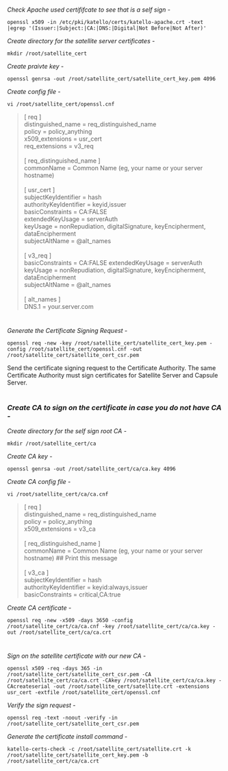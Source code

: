 #

*Check Apache used certififcate to see that is a self sign -*

```
openssl x509 -in /etc/pki/katello/certs/katello-apache.crt -text |egrep '(Issuer:|Subject:|CA:|DNS:|Digital|Not Before|Not After)'
```

*Create directory for the satellite server certificates -*

```
mkdir /root/satellite_cert
```

*Create praivte key -*

```
openssl genrsa -out /root/satellite_cert/satellite_cert_key.pem 4096
```

*Create config file -*

```
vi /root/satellite_cert/openssl.cnf
```

> [ req ] </br>
> distinguished_name  = req_distinguished_name </br>
> policy              = policy_anything </br>
> x509_extensions     = usr_cert </br>
> req_extensions      = v3_req </br>
> </br>
> [ req_distinguished_name ] </br>
> commonName                      = Common Name (eg, your name or your server hostname) </br>
> </br>
> [ usr_cert ] </br>
> subjectKeyIdentifier    = hash </br>
> authorityKeyIdentifier  = keyid,issuer </br>
> basicConstraints        = CA:FALSE </br>
> extendedKeyUsage        = serverAuth </br>
> keyUsage                = nonRepudiation, digitalSignature, keyEncipherment, dataEncipherment </br>
> subjectAltName          = @alt_names </br>
> </br>
> [ v3_req ] </br>
> basicConstraints        = CA:FALSE </bt>
> extendedKeyUsage        = serverAuth </br>
> keyUsage                = nonRepudiation, digitalSignature, keyEncipherment, dataEncipherment </br>
> subjectAltName          = @alt_names </br>
> </br>
> [ alt_names ] </br>
> DNS.1 = your.server.com </br>
#
*Generate the Certificate Signing Request -*

```
openssl req -new -key /root/satellite_cert/satellite_cert_key.pem -config /root/satellite_cert/openssl.cnf -out /root/satellite_cert/satellite_cert_csr.pem
```

Send the certificate signing request to the Certificate Authority. The same Certificate Authority must sign certificates for Satellite Server and Capsule Server.

#

### *Create CA to sign on the certificate in case you do not have CA -*

*Create directory for the self sign root CA -*

```
mkdir /root/satellite_cert/ca
```

*Create CA key -*

```
openssl genrsa -out /root/satellite_cert/ca/ca.key 4096
```

*Create CA config file -*

```
vi /root/satellite_cert/ca/ca.cnf
```

> [ req ] </br>
> distinguished_name = req_distinguished_name </br>
> policy             = policy_anything </br>
> x509_extensions     = v3_ca </br>
> </br>
> [ req_distinguished_name ] </br>
> commonName                      = Common Name (eg, your name or your server hostname) ## Print this message </br>
> </br>
> [ v3_ca ] </br>
> subjectKeyIdentifier = hash </br>
> authorityKeyIdentifier = keyid:always,issuer </br>
> basicConstraints = critical,CA:true </br>

*Create CA certificate -*

```
openssl req -new -x509 -days 3650 -config /root/satellite_cert/ca/ca.cnf -key /root/satellite_cert/ca/ca.key -out /root/satellite_cert/ca/ca.crt
```

#

*Sign on the satellite certificate with our new CA -*

```
openssl x509 -req -days 365 -in /root/satellite_cert/satellite_cert_csr.pem -CA /root/satellite_cert/ca/ca.crt -CAkey /root/satellite_cert/ca/ca.key -CAcreateserial -out /root/satellite_cert/satellite.crt -extensions usr_cert -extfile /root/satellite_cert/openssl.cnf
```

*Verify the sign request -*

```
openssl req -text -noout -verify -in /root/satellite_cert/satellite_cert_csr.pem
```

*Generate the certificate install command -*

```
katello-certs-check -c /root/satellite_cert/satellite.crt -k /root/satellite_cert/satellite_cert_key.pem -b /root/satellite_cert/ca/ca.crt
```


